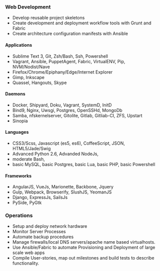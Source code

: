### Web Development

- Develop reusable project skeletons
- Create development and deployment workflow tools with Grunt and Fabric
- Create architecture configuration manifests with Ansible

#### Applications

- Sublime Text 3, Git, Zsh/Bash, Ssh, Powershell
- Vagrant, Ansible, PuppetAgent, Fabric, VirtualENV, Pip, NVM/Nodist/Nave
- Firefox/Chrome/Epiphany/Edge/Internet Explorer
- Gimp, Inkscape
- Quassel, Hangouts, Skype

#### Daemons

- Docker, Shipyard, Doku, Vagrant, SystemD, InitD
- Bind9, Nginx, Uwsgi, Postgres, OpenSSHd, MongoDb
- Samba, nfs­kernel­server, Gitolite, Gitlab, Gitliab-CI, ZFS, Upstart
- Sinopia

#### Languages

- CSS3/Scss, Javascript (es5, es6), CoffeeScript, JSON, HTML5/Jade/Swig
- Advanced Python 2.6, Advanded NodeJs,
- moderate Bash, 
- basic MySQL, basic Postgres, basic Lua, basic PHP, basic Powershell

#### Frameworks

- AngularJS, VueJs, Marionette, Backbone, Jquery
- Gulp, Webpack, Browserify, SlushJS, YeomanJS
- Django, ExpressJs, SailsJs
- PySide, PyGtk

### Operations

- Setup and deploy network hardware
- Monitor Server Processes
- Automate backup procedures
- Manage firewalls/local DNS servers/apache name based virtual­hosts.
- Use Ansible/Fabric to automate Provisioning and Deployment of large scale web apps
- Compile User-stories, map out milestones and build tests to describe functionality.
